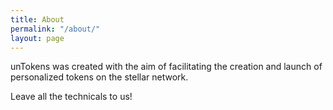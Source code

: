 ```yaml
---
title: About
permalink: "/about/"
layout: page
---
```


unTokens was created with the aim of facilitating the creation and launch of personalized tokens on the stellar network. 

Leave all the technicals to us!
